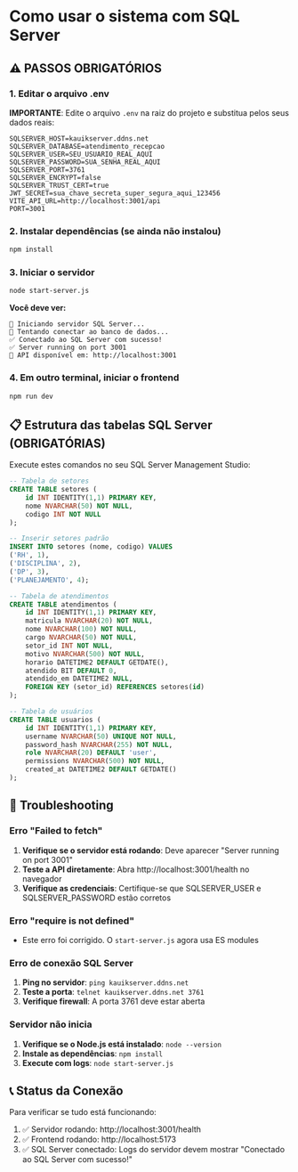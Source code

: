 
# Como usar o sistema com SQL Server

## ⚠️ PASSOS OBRIGATÓRIOS

### 1. Editar o arquivo .env

**IMPORTANTE**: Edite o arquivo `.env` na raiz do projeto e substitua pelos seus dados reais:

```env
SQLSERVER_HOST=kauikserver.ddns.net
SQLSERVER_DATABASE=atendimento_recepcao
SQLSERVER_USER=SEU_USUARIO_REAL_AQUI
SQLSERVER_PASSWORD=SUA_SENHA_REAL_AQUI
SQLSERVER_PORT=3761
SQLSERVER_ENCRYPT=false
SQLSERVER_TRUST_CERT=true
JWT_SECRET=sua_chave_secreta_super_segura_aqui_123456
VITE_API_URL=http://localhost:3001/api
PORT=3001
```

### 2. Instalar dependências (se ainda não instalou)

```bash
npm install
```

### 3. Iniciar o servidor

```bash
node start-server.js
```

**Você deve ver:**
```
🚀 Iniciando servidor SQL Server...
🔌 Tentando conectar ao banco de dados...
✅ Conectado ao SQL Server com sucesso!
✅ Server running on port 3001
📡 API disponível em: http://localhost:3001
```

### 4. Em outro terminal, iniciar o frontend

```bash
npm run dev
```

## 📋 Estrutura das tabelas SQL Server (OBRIGATÓRIAS)

Execute estes comandos no seu SQL Server Management Studio:

```sql
-- Tabela de setores
CREATE TABLE setores (
    id INT IDENTITY(1,1) PRIMARY KEY,
    nome NVARCHAR(50) NOT NULL,
    codigo INT NOT NULL
);

-- Inserir setores padrão
INSERT INTO setores (nome, codigo) VALUES 
('RH', 1),
('DISCIPLINA', 2),
('DP', 3),
('PLANEJAMENTO', 4);

-- Tabela de atendimentos
CREATE TABLE atendimentos (
    id INT IDENTITY(1,1) PRIMARY KEY,
    matricula NVARCHAR(20) NOT NULL,
    nome NVARCHAR(100) NOT NULL,
    cargo NVARCHAR(50) NOT NULL,
    setor_id INT NOT NULL,
    motivo NVARCHAR(500) NOT NULL,
    horario DATETIME2 DEFAULT GETDATE(),
    atendido BIT DEFAULT 0,
    atendido_em DATETIME2 NULL,
    FOREIGN KEY (setor_id) REFERENCES setores(id)
);

-- Tabela de usuários
CREATE TABLE usuarios (
    id INT IDENTITY(1,1) PRIMARY KEY,
    username NVARCHAR(50) UNIQUE NOT NULL,
    password_hash NVARCHAR(255) NOT NULL,
    role NVARCHAR(20) DEFAULT 'user',
    permissions NVARCHAR(500) NOT NULL,
    created_at DATETIME2 DEFAULT GETDATE()
);
```

## 🔧 Troubleshooting

### Erro "Failed to fetch"
1. **Verifique se o servidor está rodando**: Deve aparecer "Server running on port 3001"
2. **Teste a API diretamente**: Abra http://localhost:3001/health no navegador
3. **Verifique as credenciais**: Certifique-se que SQLSERVER_USER e SQLSERVER_PASSWORD estão corretos

### Erro "require is not defined"
- Este erro foi corrigido. O `start-server.js` agora usa ES modules

### Erro de conexão SQL Server
1. **Ping no servidor**: `ping kauikserver.ddns.net`
2. **Teste a porta**: `telnet kauikserver.ddns.net 3761`
3. **Verifique firewall**: A porta 3761 deve estar aberta

### Servidor não inicia
1. **Verifique se o Node.js está instalado**: `node --version`
2. **Instale as dependências**: `npm install`
3. **Execute com logs**: `node start-server.js`

## 📞 Status da Conexão

Para verificar se tudo está funcionando:

1. ✅ Servidor rodando: http://localhost:3001/health
2. ✅ Frontend rodando: http://localhost:5173
3. ✅ SQL Server conectado: Logs do servidor devem mostrar "Conectado ao SQL Server com sucesso!"
